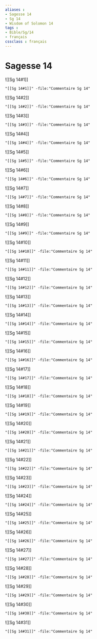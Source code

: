 ```yaml
---
aliases : 
- Sagesse 14
- Sg 14
- Wisdom of Solomon 14
tags : 
- Bible/Sg/14
- français
cssclass : français
---
```


# Sagesse 14

![[Sg 14#1]]

```query
"[[Sg 14#1]]" -file:"Commentaire Sg 14"
```

![[Sg 14#2]]

```query
"[[Sg 14#2]]" -file:"Commentaire Sg 14"
```

![[Sg 14#3]]

```query
"[[Sg 14#3]]" -file:"Commentaire Sg 14"
```

![[Sg 14#4]]

```query
"[[Sg 14#4]]" -file:"Commentaire Sg 14"
```

![[Sg 14#5]]

```query
"[[Sg 14#5]]" -file:"Commentaire Sg 14"
```

![[Sg 14#6]]

```query
"[[Sg 14#6]]" -file:"Commentaire Sg 14"
```

![[Sg 14#7]]

```query
"[[Sg 14#7]]" -file:"Commentaire Sg 14"
```

![[Sg 14#8]]

```query
"[[Sg 14#8]]" -file:"Commentaire Sg 14"
```

![[Sg 14#9]]

```query
"[[Sg 14#9]]" -file:"Commentaire Sg 14"
```

![[Sg 14#10]]

```query
"[[Sg 14#10]]" -file:"Commentaire Sg 14"
```

![[Sg 14#11]]

```query
"[[Sg 14#11]]" -file:"Commentaire Sg 14"
```

![[Sg 14#12]]

```query
"[[Sg 14#12]]" -file:"Commentaire Sg 14"
```

![[Sg 14#13]]

```query
"[[Sg 14#13]]" -file:"Commentaire Sg 14"
```

![[Sg 14#14]]

```query
"[[Sg 14#14]]" -file:"Commentaire Sg 14"
```

![[Sg 14#15]]

```query
"[[Sg 14#15]]" -file:"Commentaire Sg 14"
```

![[Sg 14#16]]

```query
"[[Sg 14#16]]" -file:"Commentaire Sg 14"
```

![[Sg 14#17]]

```query
"[[Sg 14#17]]" -file:"Commentaire Sg 14"
```

![[Sg 14#18]]

```query
"[[Sg 14#18]]" -file:"Commentaire Sg 14"
```

![[Sg 14#19]]

```query
"[[Sg 14#19]]" -file:"Commentaire Sg 14"
```

![[Sg 14#20]]

```query
"[[Sg 14#20]]" -file:"Commentaire Sg 14"
```

![[Sg 14#21]]

```query
"[[Sg 14#21]]" -file:"Commentaire Sg 14"
```

![[Sg 14#22]]

```query
"[[Sg 14#22]]" -file:"Commentaire Sg 14"
```

![[Sg 14#23]]

```query
"[[Sg 14#23]]" -file:"Commentaire Sg 14"
```

![[Sg 14#24]]

```query
"[[Sg 14#24]]" -file:"Commentaire Sg 14"
```

![[Sg 14#25]]

```query
"[[Sg 14#25]]" -file:"Commentaire Sg 14"
```

![[Sg 14#26]]

```query
"[[Sg 14#26]]" -file:"Commentaire Sg 14"
```

![[Sg 14#27]]

```query
"[[Sg 14#27]]" -file:"Commentaire Sg 14"
```

![[Sg 14#28]]

```query
"[[Sg 14#28]]" -file:"Commentaire Sg 14"
```

![[Sg 14#29]]

```query
"[[Sg 14#29]]" -file:"Commentaire Sg 14"
```

![[Sg 14#30]]

```query
"[[Sg 14#30]]" -file:"Commentaire Sg 14"
```

![[Sg 14#31]]

```query
"[[Sg 14#31]]" -file:"Commentaire Sg 14"
```

